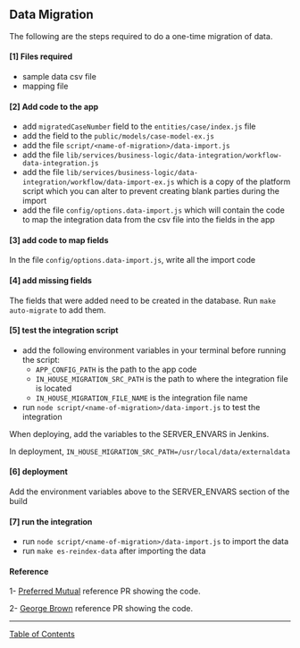 ## Data Migration

The following are the steps required to do a one-time migration of data.

#### [1] Files required
- sample data csv file
- mapping file

#### [2] Add code to the app
- add `migratedCaseNumber` field to the `entities/case/index.js` file
- add the field to the `public/models/case-model-ex.js`
- add the file `script/<name-of-migration>/data-import.js`
- add the file `lib/services/business-logic/data-integration/workflow-data-integration.js`
- add the file `lib/services/business-logic/data-integration/workflow/data-import-ex.js` which is a copy of the platform script which you can alter to prevent creating blank parties during the import
- add the file `config/options.data-import.js` which will contain the code to map the integration data from the csv file into the fields in the app

#### [3] add code to map fields
In the file `config/options.data-import.js`, write all the import code

#### [4] add missing fields
The fields that were added need to be created in the database. Run `make auto-migrate` to add them. 

#### [5] test the integration script
- add the following environment variables in your terminal before running the script:
	- `APP_CONFIG_PATH` is the path to the app code
	- `IN_HOUSE_MIGRATION_SRC_PATH` is the path to where the integration file is located
	- `IN_HOUSE_MIGRATION_FILE_NAME` is the integration file name
- run `node script/<name-of-migration>/data-import.js` to test the integration

When deploying, add the variables to the SERVER_ENVARS in Jenkins.

In deployment, `IN_HOUSE_MIGRATION_SRC_PATH=/usr/local/data/externaldata`

#### [6] deployment
Add the environment variables above to the SERVER_ENVARS section of the build

#### [7] run the integration
- run `node script/<name-of-migration>/data-import.js` to import the data
- run `make es-reindex-data` after importing the data


#### Reference
1- [Preferred Mutual](https://github.com/i-Sight/config_preferred_mutual_insurance_company_v5/pull/14/files) reference PR showing the code.

2- [George Brown](https://github.com/i-Sight/config_george_brown_college_v5/pull/39/files) reference PR showing the code.

***
[Table of Contents](../README.md)